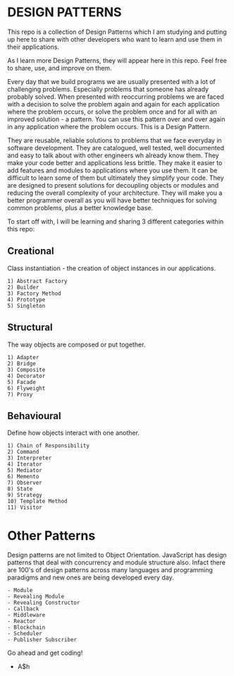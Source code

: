 # DESIGN PATTERNS

This repo is a collection of Design Patterns which I am studying and putting up here to share with other developers who want to learn and use them in their applications.

As I learn more Design Patterns, they will appear here in this repo. Feel free to share, use, and improve on them.

Every day that we build programs we are usually presented with a lot of challenging problems. Especially problems that someone has already probably solved. When presented with reoccurring problems we are faced with a decision to solve the problem again and again for each application where the problem occurs, or solve the problem once and for all with an improved solution - a pattern. You can use this pattern over and over again in any application where the problem occurs. This is a Design Pattern.

They are reusable, reliable solutions to problems that we face everyday in software development. They are catalogued, well tested, well documented and easy to talk about with other engineers wh already know them. They make your code better and applications less brittle. They make it easier to add features and modules to applications where you use them. It can be difficult to learn some of them but ultimately they simplify your code. They are designed to present solutions for decoupling objects or modules and reducing the overall complexity of your architecture. They will make you a better programmer overall as you will have better techniques for solving common problems, plus a better knowledge base.

To start off with, I will be learning and sharing 3 different categories within this repo:

## Creational

Class instantiation - the creation of object instances in our applications.

```
1) Abstract Factory
2) Builder
3) Factory Method
4) Prototype
5) Singleton
```

## Structural

The way objects are composed or put together.

```
1) Adapter
2) Bridge
3) Composite
4) Decorator
5) Facade
6) Flyweight
7) Proxy
```

## Behavioural

Define how objects interact with one another.

```
1) Chain of Responsibility
2) Command
3) Interpreter
4) Iterator
5) Mediator
6) Memento
7) Observer
8) State
9) Strategy
10) Template Method
11) Visitor
```

# Other Patterns

Design patterns are not limited to Object Orientation. JavaScript has design patterns that deal with concurrency and module structure also. Infact there are 100's of design patterns across many languages and programming paradigms and new ones are being developed every day.

```
- Module
- Revealing Module
- Revealing Constructor
- Callback
- Middleware
- Reactor
- Blockchain
- Scheduler
- Publisher Subscriber
```

Go ahead and get coding!

- A$h